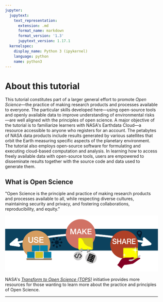 ```yaml
---
jupyter:
  jupytext:
    text_representation:
      extension: .md
      format_name: markdown
      format_version: '1.3'
      jupytext_version: 1.17.1
  kernelspec:
    display_name: Python 3 (ipykernel)
    language: python
    name: python3
---
```


# About this tutorial


This tutorial constitutes part of a larger general effort to promote *Open Science*&mdash;the practice of making research products and processes available to everyone. The particular skills developed here&mdash;using open-source tools and openly available data to improve understanding of environmental risks&mdash;are well aligned with the principles of open science. A major objective of the tutorial is to familiarize learners with NASA's Earthdata Cloud&mdash;a resource accessible to anyone who registers for an account. The petabytes of NASA data products include results generated by various satellites that orbit the Earth measuring specific aspects of the planetary environment. The tutorial also employs open-source software for formulating and executing cloud-based computation and analysis. In learning how to access freely available data with open-source tools, users are empowered to disseminate results together with the source code and data used to generate them.


## What is Open Science


"Open Science is the principle and practice of making research products and processes available to all, while respecting diverse cultures, maintaining security and privacy, and fostering collaborations, reproducibility, and equity."

![](../../assets/img/image165.png)

NASA's [*Transform to Open Science (TOPS)*](https://science.nasa.gov/open-science/tops/) initiative provides more resources for those wanting to learn more about the practice and principles of Open Science.


---
